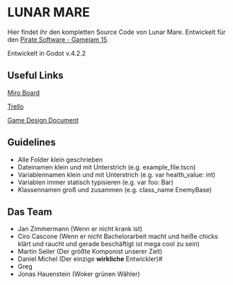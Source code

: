 # LUNAR MARE

Hier findet ihr den kompletten Source Code von Lunar Mare. Entwickelt für den [Pirate Software - Gamejam 15](https://itch.io/jam/pirate).

Entwickelt in Godot v.4.2.2

## Useful Links

[Miro Board](https://miro.com/app/board/uXjVKzqSZVA=/)

[Trello](https://trello.com/b/cbRJicVa/game-jam-piratesoftware)

[Game Design Document](https://docs.google.com/document/d/1Vl7BMvzUOhbunJrI_X1gUc6x-LAp3aaBiPwHUf27B70/preview?pru=AAABkOYQCOI*QuUcYhwFcBPvBoSjPUr6uA&tab=t.0#heading=h.jbgbd05p9r45)

## Guidelines

- Alle Folder klein geschrieben
- Dateinamen klein und mit Unterstrich (e.g. example_file.tscn)
- Variablennamen klein und mit Unterstrich (e.g. var health_value: int)
- Variablen immer statisch typisieren (e.g. var foo: Bar) 
- Klassennamen groß und zusammen (e.g. class_name EnemyBase)

## Das Team

- Jan Zimmermann (Wenn er nicht krank ist)
- Ciro Cascone (Wenn er nicht Bachelorarbeit macht und heiße chicks klärt und raucht und gerade beschäftigt ist mega cool zu sein)
- Martin Seiler (Der größte Komponist unserer Zeit)
- Daniel Michel (Der einzige **wirkliche** Entwickler)#
- Greg
- Jonas Hauenstein (Woker grünen Wähler)

